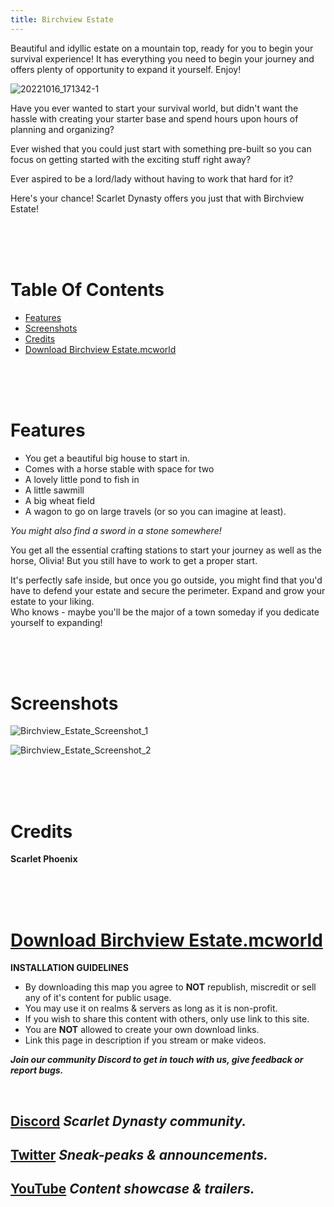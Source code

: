 ```yaml
---
title: Birchview Estate
---
```


Beautiful and idyllic estate on a mountain top, ready for you to begin your survival experience! It has everything you need to begin your journey and offers plenty of opportunity to expand it yourself. Enjoy!

![20221016_171342-1](https://github.com/Scarlet-Dynasty/scarlet-dynasty.github.io/assets/99989764/731b1c4b-55e3-4a8d-bb44-a81db12227b8)

Have you ever wanted to start your survival world, but didn't want the hassle with creating your starter base and spend hours upon hours of planning and organizing?

Ever wished that you could just start with something pre-built so you can focus on getting started with the exciting stuff right away? 

Ever aspired to be a lord/lady without having to work that hard for it?

Here's your chance! Scarlet Dynasty offers you just that with Birchview Estate!

<br>
<br>
<br>

# Table Of Contents
- [Features](/maps/brichview-estate#features)
- [Screenshots](/maps/brichview-estate#screenshots)
- [Credits](/maps/brichview-estate#credits)
- [Download Birchview Estate.mcworld](/maps/brichview-estate#download-birchview-estatemcworld)

<br>
<br>
<br>

# Features

- You get a beautiful big house to start in.
- Comes with a horse stable with space for two
- A lovely little pond to fish in
- A little sawmill
- A big wheat field
- A wagon to go on large travels (or so you can imagine at least).

*You might also find a sword in a stone somewhere!*

You get all the essential crafting stations to start your journey as well as the horse, Olivia! But you still have to work to get a proper start.

It's perfectly safe inside, but once you go outside, you might find that you'd have to defend your estate and secure the perimeter. Expand and grow your estate to your liking.<br>
Who knows - maybe you'll be the major of a town someday if you dedicate yourself to expanding!

<br>
<br>
<br>

# Screenshots

![Birchview_Estate_Screenshot_1](https://github.com/Scarlet-Dynasty/scarlet-dynasty.github.io/assets/99989764/6ad42ce8-156b-4a3c-9777-c16631d3c18c)

![Birchview_Estate_Screenshot_2](https://github.com/Scarlet-Dynasty/scarlet-dynasty.github.io/assets/99989764/208fcbf8-3acc-4827-a034-246f31db2455)

<br>
<br>
<br>

# Credits

**Scarlet Phoenix**

<br>
<br>
<br>

# [Download Birchview Estate.mcworld](https://github.com/Scarlet-Dynasty/downloads/releases/download/birchview-estate/Birchview_Estate.mcworld)

**INSTALLATION GUIDELINES**
- By downloading this map you agree to **NOT** republish, miscredit or sell any of it's content for public usage.
- You may use it on realms & servers as long as it is non-profit.
- If you wish to share this content with others, only use link to this site.
- You are **NOT** allowed to create your own download links. 
- Link this page in description if you stream or make videos.

***Join our community Discord to get in touch with us, give feedback or report bugs.***

<br>

## [Discord](https://discord.gg/SaQbuBUuuw) *Scarlet Dynasty community.*
## **[Twitter](https://twitter.com/ScarletDynasty)** *Sneak-peaks & announcements.*
## **[YouTube](https://www.youtube.com/channel/UCFZVpNDfKGdoArxYMBle4Hw)** *Content showcase & trailers.*

<br>
<br>
<br>
